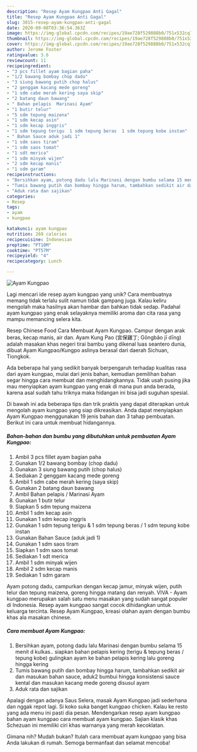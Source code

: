 ```yaml
---
description: "Resep Ayam Kungpao Anti Gagal"
title: "Resep Ayam Kungpao Anti Gagal"
slug: 3015-resep-ayam-kungpao-anti-gagal
date: 2020-09-08T03:36:54.363Z
image: https://img-global.cpcdn.com/recipes/19ae728f529888b0/751x532cq70/ayam-kungpao-foto-resep-utama.jpg
thumbnail: https://img-global.cpcdn.com/recipes/19ae728f529888b0/751x532cq70/ayam-kungpao-foto-resep-utama.jpg
cover: https://img-global.cpcdn.com/recipes/19ae728f529888b0/751x532cq70/ayam-kungpao-foto-resep-utama.jpg
author: Jerome Foster
ratingvalue: 3.6
reviewcount: 11
recipeingredient:
- "3 pcs fillet ayam bagian paha"
- "1/2 bawang bombay chop dadu"
- "3 siung bawang putih chop halus"
- "2 genggam kacang mede goreng"
- "1 sdm cabe merah kering saya skip"
- "2 batang daun bawang"
- " Bahan pelapis  Marinasi Ayam"
- "1 butir telur"
- "5 sdm tepung maizena"
- "1 sdm kecap asin"
- "1 sdm kecap inggris"
- "1 sdm tepung terigu  1 sdm tepung beras  1 sdm tepung kobe instan"
- " Bahan Sauce aduk jadi 1"
- "1 sdm saos tiram"
- "1 sdm saos tomat"
- "1 sdt merica"
- "1 sdm minyak wijen"
- "2 sdm kecap manis"
- "1 sdm garam"
recipeinstructions:
- "Bersihkan ayam, potong dadu lalu Marinasi dengan bumbu selama 15 menit d kulkas.. siapkan bahan pelapis kering (terigu &amp; tepung beras / tepung kobe) gulingkan ayam ke bahan pelapis kering lalu goreng hingga kering"
- "Tumis bawang putih dan bombay hingga harum, tambahkan sedikit air dan masukan bahan sauce, aduk2 bumbui hingga konsistensi sauce kental dan masukan kacang mede goreng disusul ayam"
- "Aduk rata dan sajikan"
categories:
- Resep
tags:
- ayam
- kungpao

katakunci: ayam kungpao 
nutrition: 269 calories
recipecuisine: Indonesian
preptime: "PT10M"
cooktime: "PT57M"
recipeyield: "4"
recipecategory: Lunch

---
```



![Ayam Kungpao](https://img-global.cpcdn.com/recipes/19ae728f529888b0/751x532cq70/ayam-kungpao-foto-resep-utama.jpg)

Lagi mencari ide resep ayam kungpao yang unik? Cara membuatnya memang tidak terlalu sulit namun tidak gampang juga. Kalau keliru mengolah maka hasilnya akan hambar dan bahkan tidak sedap. Padahal ayam kungpao yang enak selayaknya memiliki aroma dan cita rasa yang mampu memancing selera kita.

Resep Chinese Food Cara Membuat Ayam Kungpao. Campur dengan arak beras, kecap manis, air dan. Ayam Kung Pao (宮保雞丁; Gōngbǎo jī dīng) adalah masakan khas negeri tirai bambu yang dikenal luas seantero dunia, dibuat Ayam Kungpao/Kungpo aslinya berasal dari daerah Sichuan, Tiongkok.

Ada beberapa hal yang sedikit banyak berpengaruh terhadap kualitas rasa dari ayam kungpao, mulai dari jenis bahan, kemudian pemilihan bahan segar hingga cara membuat dan menghidangkannya. Tidak usah pusing jika mau menyiapkan ayam kungpao yang enak di mana pun anda berada, karena asal sudah tahu triknya maka hidangan ini bisa jadi suguhan spesial.


Di bawah ini ada beberapa tips dan trik praktis yang dapat diterapkan untuk mengolah ayam kungpao yang siap dikreasikan. Anda dapat menyiapkan Ayam Kungpao menggunakan 19 jenis bahan dan 3 tahap pembuatan. Berikut ini cara untuk membuat hidangannya.

<!--inarticleads1-->

##### Bahan-bahan dan bumbu yang dibutuhkan untuk pembuatan Ayam Kungpao:

1. Ambil 3 pcs fillet ayam bagian paha
1. Gunakan 1/2 bawang bombay (chop dadu)
1. Gunakan 3 siung bawang putih (chop halus)
1. Sediakan 2 genggam kacang mede goreng
1. Ambil 1 sdm cabe merah kering (saya skip)
1. Gunakan 2 batang daun bawang
1. Ambil  Bahan pelapis / Marinasi Ayam
1. Gunakan 1 butir telur
1. Siapkan 5 sdm tepung maizena
1. Ambil 1 sdm kecap asin
1. Gunakan 1 sdm kecap inggris
1. Gunakan 1 sdm tepung terigu &amp; 1 sdm tepung beras / 1 sdm tepung kobe instan
1. Gunakan  Bahan Sauce (aduk jadi 1)
1. Gunakan 1 sdm saos tiram
1. Siapkan 1 sdm saos tomat
1. Sediakan 1 sdt merica
1. Ambil 1 sdm minyak wijen
1. Ambil 2 sdm kecap manis
1. Sediakan 1 sdm garam


Ayam potong dadu, campurkan dengan kecap jamur, minyak wijen, putih telur dan tepung maizena, goreng hingga matang dan renyah. VIVA - Ayam kungpao merupakan salah satu menu masakan yang sudah sangat populer di Indonesia. Resep ayam kungpao sangat cocok dihidangkan untuk keluarga tercinta. Resep Ayam Kungpao, kreasi olahan ayam dengan bumbu khas ala masakan chinese. 

<!--inarticleads2-->

##### Cara membuat Ayam Kungpao:

1. Bersihkan ayam, potong dadu lalu Marinasi dengan bumbu selama 15 menit d kulkas.. siapkan bahan pelapis kering (terigu &amp; tepung beras / tepung kobe) gulingkan ayam ke bahan pelapis kering lalu goreng hingga kering
1. Tumis bawang putih dan bombay hingga harum, tambahkan sedikit air dan masukan bahan sauce, aduk2 bumbui hingga konsistensi sauce kental dan masukan kacang mede goreng disusul ayam
1. Aduk rata dan sajikan


Apalagi dengan adanya Saus Selera, masak Ayam Kungpao jadi sederhana dan nggak repot lagi. Si koko suka banget kungpao chicken. Kalau ke resto yang ada menu ini pasti dia pesan. Mendengarkan resep ayam kungpao bahan ayam kungpao cara membuat ayam kungpao. Sajian klasik khas Schezuan ini memiliki ciri khas warnanya yang merah kecoklatan. 

Gimana nih? Mudah bukan? Itulah cara membuat ayam kungpao yang bisa Anda lakukan di rumah. Semoga bermanfaat dan selamat mencoba!
